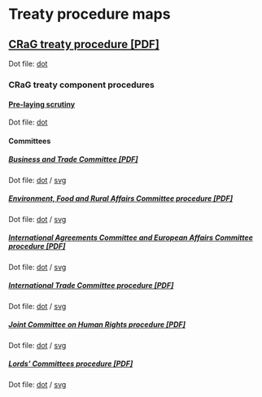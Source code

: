 # Treaty procedure maps

## [CRaG treaty procedure [PDF]](crag-treaties/crag-treaties.pdf)

Dot file: [dot](crag-treaties/crag-treaties.dot) 

### CRaG treaty component procedures

#### [Pre-laying scrutiny](crag-treaties/components/pre-laying-scrutiny/pre-laying-scrutiny.pdf)

Dot file: [dot](crag-treaties/components/pre-laying-scrutiny/pre-laying-scrutiny.dot) 

#### Committees

##### [Business and Trade Committee [PDF]](crag-treaties/components/bat/bat.pdf)

Dot file: [dot](crag-treaties/components/bat/bat.dot) / [svg](crag-treaties/components/bat/bat.svg)

##### [Environment, Food and Rural Affairs Committee procedure [PDF]](crag-treaties/components/efra/efra.pdf)

Dot file: [dot](crag-treaties/components/efra/efra.dot) / [svg](crag-treaties/components/efra/efra.svg)

##### [International Agreements Committee and European Affairs Committee procedure [PDF]](crag-treaties/components/iac+eac/iac+eac.pdf)

Dot file: [dot](crag-treaties/components/iac+eac/iac+eac.dot) / [svg](crag-treaties/components/iac+eac/iac+eac.svg)

##### [International Trade Committee procedure [PDF]](crag-treaties/components/itc/itc.pdf)

Dot file: [dot](crag-treaties/components/itc/itc.dot) / [svg](crag-treaties/components/itc/itc.svg)

##### [Joint Committee on Human Rights procedure [PDF]](crag-treaties/components/jchr/jchr.pdf)

Dot file: [dot](crag-treaties/components/jchr/jchr.dot) / [svg](crag-treaties/components/jchr/jchr.svg)

##### [Lords' Committees procedure [PDF]](crag-treaties/components/lords-committees/lords-committees.pdf)

Dot file: [dot](crag-treaties/components/lords-committees/lords-committees.dot) / [svg](crag-treaties/components/lords-committees/lords-committees.svg)
